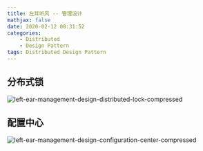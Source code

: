 ```yaml
---
title: 左耳听风 -- 管理设计
mathjax: false
date: 2020-02-12 00:31:52
categories:
    - Distributed
    - Design Pattern
tags: Distributed Design Pattern
---
```


## 分布式锁
![left-ear-management-design-distributed-lock-compressed](https://left-ear-1253868755.cos.ap-nanjing.myqcloud.com/compressed/left-ear-management-design-distributed-lock-compressed.png)

<!-- more -->

## 配置中心
![left-ear-management-design-configuration-center-compressed](https://left-ear-1253868755.cos.ap-nanjing.myqcloud.com/compressed/left-ear-management-design-configuration-center-compressed.png)
